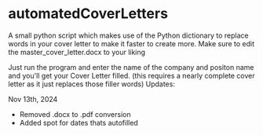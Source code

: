 # automatedCoverLetters
 A small python script which makes use of the Python dictionary to replace words in your cover letter to make it faster to create more. Make sure to edit the master_cover_letter.docx to your liking

Just run the program and enter the name of the company and positon name and you'll get your Cover Letter filled. (this requires a nearly complete cover letter as it just replaces those filler words)
 Updates:

 Nov 13th, 2024
 - Removed .docx to .pdf conversion
 - Added spot for dates thats autofilled

